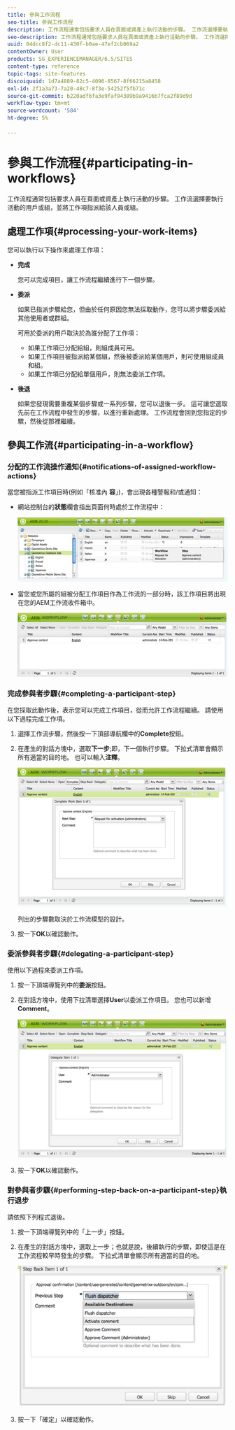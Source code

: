 ```yaml
---
title: 參與工作流程
seo-title: 參與工作流程
description: 工作流程通常包括要求人員在頁面或資產上執行活動的步驟。 工作流選擇要執行活動的用戶或組，並將工作項指派給該人員或組。
seo-description: 工作流程通常包括要求人員在頁面或資產上執行活動的步驟。 工作流選擇要執行活動的用戶或組，並將工作項指派給該人員或組。
uuid: 04dcc8f2-dc11-430f-b0ae-47ef2cb069a2
contentOwner: User
products: SG_EXPERIENCEMANAGER/6.5/SITES
content-type: reference
topic-tags: site-features
discoiquuid: 1d7a4889-82c5-4096-8567-8f66215a8458
exl-id: 2f1a3a73-7a20-48c7-8f3e-54252f5fb71c
source-git-commit: b220adf6fa3e9faf94389b9a9416b7fca2f89d9d
workflow-type: tm+mt
source-wordcount: '584'
ht-degree: 5%

---
```


# 參與工作流程{#participating-in-workflows}

工作流程通常包括要求人員在頁面或資產上執行活動的步驟。 工作流選擇要執行活動的用戶或組，並將工作項指派給該人員或組。

## 處理工作項{#processing-your-work-items}

您可以執行以下操作來處理工作項：

* **完成**

   您可以完成項目，讓工作流程繼續進行下一個步驟。

* **委派**

   如果已指派步驟給您，但由於任何原因您無法採取動作，您可以將步驟委派給其他使用者或群組。

   可用於委派的用戶取決於為誰分配了工作項：

   * 如果工作項已分配給組，則組成員可用。
   * 如果工作項目被指派給某個組，然後被委派給某個用戶，則可使用組成員和組。
   * 如果工作項已分配給單個用戶，則無法委派工作項。

* **後退**

   如果您發現需要重複某個步驟或一系列步驟，您可以退後一步。 這可讓您選取先前在工作流程中發生的步驟，以進行重新處理。 工作流程會回到您指定的步驟，然後從那裡繼續。

## 參與工作流{#participating-in-a-workflow}

### 分配的工作流操作通知{#notifications-of-assigned-workflow-actions}

當您被指派工作項目時(例如「核准內 **容**」)，會出現各種警報和/或通知：

* 網站控制台的&#x200B;**狀態**&#x200B;欄會指出頁面何時處於工作流程中：

   ![workflowstatus-1](assets/workflowstatus-1.png)

* 當您或您所屬的組被分配工作項目作為工作流的一部分時，該工作項目將出現在您的AEM工作流收件箱中。

   ![工作流程收件匣](assets/workflowinbox.png)

### 完成參與者步驟{#completing-a-participant-step}

在您採取此動作後，表示您可以完成工作項目，從而允許工作流程繼續。 請使用以下過程完成工作項。

1. 選擇工作流步驟，然後按一下頂部導航欄中的&#x200B;**Complete**&#x200B;按鈕。
1. 在產生的對話方塊中，選取&#x200B;**下一步**;即，下一個執行步驟。 下拉式清單會顯示所有適當的目的地。 也可以輸入&#x200B;**注釋**。

   ![工作流程完成](assets/workflowcomplete.png)

   列出的步驟數取決於工作流模型的設計。

1. 按一下&#x200B;**OK**&#x200B;以確認動作。

### 委派參與者步驟{#delegating-a-participant-step}

使用以下過程來委派工作項。

1. 按一下頂端導覽列中的&#x200B;**委派**&#x200B;按鈕。
1. 在對話方塊中，使用下拉清單選擇&#x200B;**User**&#x200B;以委派工作項目。 您也可以新增&#x200B;**Comment**。

   ![workflowdelegate](assets/workflowdelegate.png)

1. 按一下&#x200B;**OK**&#x200B;以確認動作。

### 對參與者步驟{#performing-step-back-on-a-participant-step}執行退步

請依照下列程式退後。

1. 按一下頂端導覽列中的「上一步」按鈕。
1. 在產生的對話方塊中，選取上一步；也就是說，後續執行的步驟，即使這是在工作流程較早時發生的步驟。 下拉式清單會顯示所有適當的目的地。

   ![screen_shot_2018-08-10at155325](assets/screen_shot_2018-08-10at155325.jpg)

1. 按一下「確定」以確認動作。
